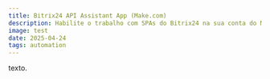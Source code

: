 ```yaml
---
title: Bitrix24 API Assistant App (Make.com)
description: Habilite o trabalho com SPAs do Bitrix24 na sua conta do Make.com e automatize seu CRM.
image: test
date: 2025-04-24
tags: automation
---
```


texto.